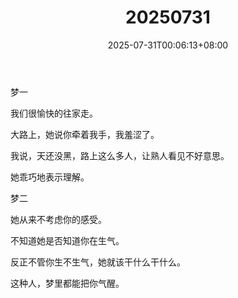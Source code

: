 ﻿---
title: "20250731"
tags: ["梦"]
date: 2025-07-31T00:06:13+08:00
password: "07311"
---

梦一

我们很愉快的往家走。

大路上，她说你牵着我手，我羞涩了。

我说，天还没黑，路上这么多人，让熟人看见不好意思。

她乖巧地表示理解。

梦二

她从来不考虑你的感受。

不知道她是否知道你在生气。

反正不管你生不生气，她就该干什么干什么。

这种人，梦里都能把你气醒。


